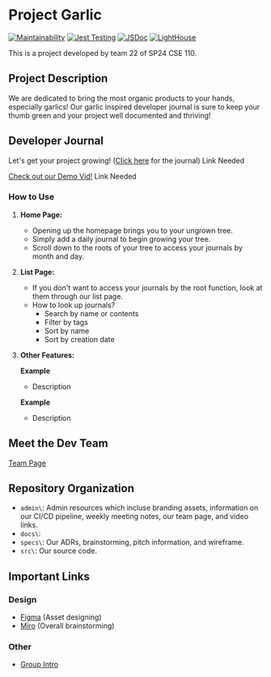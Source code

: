 # Project **Garlic**

[![Maintainability](https://api.codeclimate.com/v1/badges/89c9e08de03e1c342c76/maintainability)](https://codeclimate.com/github/cse110-sp24-group22/cse110-sp24-group22/maintainability)
[![Jest Testing](https://github.com/cse110-sp24-group22/cse110-sp24-group22/actions/workflows/Jest.yml/badge.svg)](https://github.com/cse110-sp24-group22/cse110-sp24-group22/actions/workflows/Jest.yml)
[![JSDoc](https://github.com/cse110-sp24-group22/cse110-sp24-group22/actions/workflows/Lint&Doc.yml/badge.svg)](https://github.com/cse110-sp24-group22/cse110-sp24-group22/actions/workflows/Lint&Doc.yml)
[![LightHouse](https://github.com/cse110-sp24-group22/cse110-sp24-group22/actions/workflows/lighthouse.yml/badge.svg)](https://github.com/cse110-sp24-group22/cse110-sp24-group22/actions/workflows/lighthouse.yml)

This is a project developed by team 22 of SP24 CSE 110.

## Project Description

We are dedicated to bring the most organic products to your hands, especially garlics! Our garlic inspired developer journal is sure to keep your thumb green and your project well documented and thriving!

## Developer Journal

Let's get your project growing! ([Click here]() for the journal) Link Needed

[Check out our Demo Vid!]() Link Needed

### How to Use

1. **Home Page:**
   - Opening up the homepage brings you to your ungrown tree.
   - Simply add a daily journal to begin growing your tree.
   - Scroll down to the roots of your tree to access your journals by month and day.
2. **List Page:**
   - If you don't want to access your journals by the root function, look at them through our list page.
   - How to look up journals?
     - Search by name or contents
     - Filter by tags
     - Sort by name
     - Sort by creation date
3. **Other Features:**
   
   **Example**
   - Description

    **Example**
   - Description

## Meet the Dev Team

[Team Page](/admin/team.md)

## Repository Organization

- `admin\`: Admin resources which incluse branding assets, information on our CI/CD pipeline, weekly meeting notes, our team page, and video links.
- `docs\`: 
- `specs\`: Our ADRs, brainstorming, pitch information, and wireframe.
- `src\`: Our source code.

## Important Links

### Design
- [Figma](https://www.figma.com/design/jI9imcuPdGE3AL2bU9qolt/Project-Workfllow?node-id=0-1&t=UjUWEJOyvV7pFALc-0) (Asset designing)
- [Miro](https://miro.com/app/board/uXjVKNpuLc0=/) (Overall brainstorming)

### Other
- [Group Intro](https://youtu.be/Pr2DBvsQnfE)
